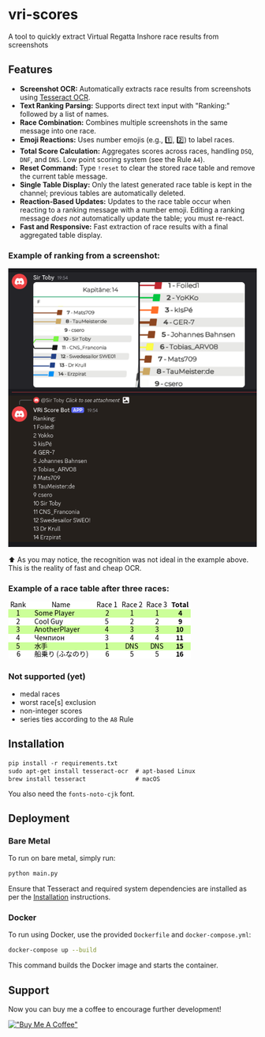 # vri-scores
A tool to quickly extract Virtual Regatta Inshore race results from screenshots

## Features

- **Screenshot OCR:** Automatically extracts race results from screenshots using [Tesseract OCR](https://github.com/tesseract-ocr/tesseract).
- **Text Ranking Parsing:** Supports direct text input with "Ranking:" followed by a list of names.
- **Race Combination:** Combines multiple screenshots in the same message into one race.
- **Emoji Reactions:** Uses number emojis (e.g., 1️⃣, 2️⃣) to label races.
- **Total Score Calculation:** Aggregates scores across races, handling `DSQ`, `DNF`, and `DNS`. 
  Low point scoring system (see the Rule `A4`).
- **Reset Command:** Type `!reset` to clear the stored race table and remove the current table message.
- **Single Table Display:** Only the latest generated race table is kept in the channel; previous tables are automatically deleted.
- **Reaction-Based Updates:** Updates to the race table occur when reacting to a ranking message with a number emoji. Editing a ranking message *does not* automatically update the table; you must re-react.
- **Fast and Responsive:** Fast extraction of race results with a final aggregated table display.

### Example of ranking from a screenshot: 
![](ranking.png)

⬆️ As you may notice, the recognition was not ideal in the example above.
This is the reality of fast and cheap OCR.

### Example of a race table after three races:
![](race_table.png)

### Not supported (yet)
- medal races
- worst race[s] exclusion
- non-integer scores
- series ties according to the `A8` Rule

## Installation
```
pip install -r requirements.txt
sudo apt-get install tesseract-ocr  # apt-based Linux
brew install tesseract              # macOS
```

You also need the `fonts-noto-cjk` font.

## Deployment

### Bare Metal

To run on bare metal, simply run:
```bash
python main.py
```
Ensure that Tesseract and required system dependencies are installed as per the [Installation](#installation) instructions.

### Docker

To run using Docker, use the provided `Dockerfile` and `docker-compose.yml`:
```bash
docker-compose up --build
```
This command builds the Docker image and starts the container.

## Support
Now you can buy me a coffee to encourage further development!

[!["Buy Me A Coffee"](https://www.buymeacoffee.com/assets/img/custom_images/orange_img.png)](https://www.buymeacoffee.com/kirienko)
